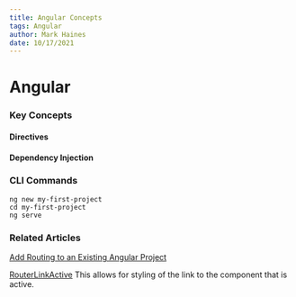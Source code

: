 ```yaml
---
title: Angular Concepts
tags: Angular
author: Mark Haines
date: 10/17/2021
---
```


# Angular

### Key Concepts

<!-- [Passing data between components] (angular-passing-data.html) -->

#### Directives

#### Dependency Injection

### CLI Commands

```
ng new my-first-project
cd my-first-project
ng serve
```


### Related Articles

[Add Routing to an Existing Angular Project](https://www.samjulien.com/add-routing-existing-angular-project)

[RouterLinkActive](https://www.tektutorialshub.com/angular/routerlinkactive-router-outlet-styling/)
This allows for styling of the link to the component that is active.